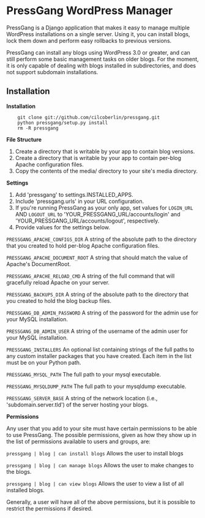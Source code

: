 PressGang WordPress Manager
===========================

PressGang is a Django application that makes it easy to manage multiple
WordPress installations on a single server.  Using it, you can install blogs,
lock them down and perform easy rollbacks to previous versions.

PressGang can install any blogs using WordPress 3.0 or greater, and can still
perform some basic management tasks on older blogs.  For the moment, it is only
capable of dealing with blogs installed in subdirectories, and does not support
subdomain installations.

Installation
------------

**Installation**

        git clone git://github.com/cilcoberlin/pressgang.git
        python pressgang/setup.py install
        rm -R pressgang

**File Structure**

1. Create a directory that is writable by your app to contain blog versions.
2. Create a directory that is writable by your app to contain per-blog Apache configuration files.
3. Copy the contents of the media/ directory to your site's media directory.

**Settings**

1. Add 'pressgang' to settings.INSTALLED_APPS.
2. Include 'pressgang.urls' in your URL configuration.
3. If you're running PressGang as your only app, set values for `LOGIN_URL` AND `LOGOUT_URL` to 'YOUR_PRESSGANG_URL/accounts/login' and 'YOUR_PRESSGANG_URL/accounts/logout', respectively.
4. Provide values for the settings below.

`PRESSGANG_APACHE_CONFIGS_DIR`
A string of the absolute path to the directory that you created to hold per-blog Apache configuration files.

`PRESSGANG_APACHE_DOCUMENT_ROOT`
A string that should match the value of Apache's DocumentRoot.

`PRESSGANG_APACHE_RELOAD_CMD`
A string of the full command that will gracefully reload Apache on your server.

`PRESSGANG_BACKUPS_DIR`
A string of the absolute path to the directory that you created to hold the blog backup files.

`PRESSGANG_DB_ADMIN_PASSWORD`
A string of the password for the admin use for your MySQL installation.

`PRESSGANG_DB_ADMIN_USER`
A string of the username of the admin user for your MySQL installation.

`PRESSGANG_INSTALLERS`
An optional list containing strings of the full paths to any custom installer
packages that you have created.  Each item in the list must be on your Python path.

`PRESSGANG_MYSQL_PATH`
The full path to your mysql executable.

`PRESSGANG_MYSQLDUMP_PATH`
The full path to your mysqldump executable.

`PRESSGANG_SERVER_BASE`
A string of the network location (i.e., 'subdomain.server.tld') of the server hosting your blogs.

**Permissions**

Any user that you add to your site must have certain permissions to be able
to use PressGang.  The possible permissions, given as how they show up in the
list of permissions available to users and groups, are:

`pressgang | blog | can install blogs`
Allows the user to install blogs

`pressgang | blog | can manage blogs`
Allows the user to make changes to the blogs.

`pressgang | blog | can view blogs`
Allows the user to view a list of all installed blogs.

Generally, a user will have all of the above permissions, but it is possible to
restrict the permissions if desired.
